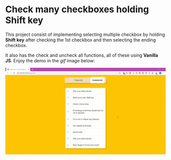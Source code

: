 # Check many checkboxes holding Shift key

This project consist of implementing selecting multiple checkbox by holding **Shift key** after checking the 1st checkbox and then selecting the ending checkbox.


It also has the check and uncheck all functions, all of these using **Vanilla JS**.
Enjoy the demo in the *gif* image below:

<img src="./Shif select.gif">
